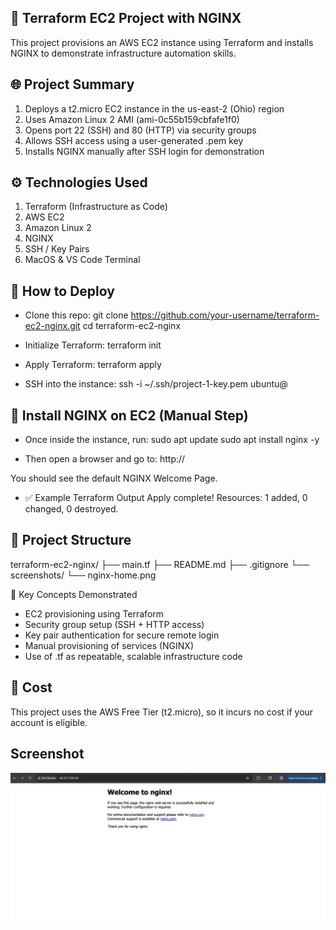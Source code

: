 ## 🚀 Terraform EC2 Project with NGINX
This project provisions an AWS EC2 instance using Terraform and installs NGINX to demonstrate infrastructure automation skills.

## 🌐 Project Summary
1. Deploys a t2.micro EC2 instance in the us-east-2 (Ohio) region
2. Uses Amazon Linux 2 AMI (ami-0c55b159cbfafe1f0)
3. Opens port 22 (SSH) and 80 (HTTP) via security groups
4. Allows SSH access using a user-generated .pem key
5. Installs NGINX manually after SSH login for demonstration

## ⚙️ Technologies Used
1. Terraform (Infrastructure as Code)
2. AWS EC2
3. Amazon Linux 2
4. NGINX
5. SSH / Key Pairs
6. MacOS & VS Code Terminal

## 🚀 How to Deploy

- Clone this repo:
git clone https://github.com/your-username/terraform-ec2-nginx.git
cd terraform-ec2-nginx

- Initialize Terraform:
terraform init

- Apply Terraform:
terraform apply

- SSH into the instance:
ssh -i ~/.ssh/project-1-key.pem ubuntu@<your-ec2-public-ip>

## 🔧 Install NGINX on EC2 (Manual Step)
- Once inside the instance, run:
sudo apt update
sudo apt install nginx -y

- Then open a browser and go to:
http://<your-ec2-public-ip>

You should see the default NGINX Welcome Page.

- ✅ Example Terraform Output
Apply complete! Resources: 1 added, 0 changed, 0 destroyed.

## 📁 Project Structure
terraform-ec2-nginx/
├── main.tf
├── README.md
├── .gitignore
└── screenshots/
    └── nginx-home.png

🧠 Key Concepts Demonstrated
- EC2 provisioning using Terraform
- Security group setup (SSH + HTTP access)
- Key pair authentication for secure remote login
- Manual provisioning of services (NGINX)
- Use of .tf as repeatable, scalable infrastructure code

## 💸 Cost
This project uses the AWS Free Tier (t2.micro), so it incurs no cost if your account is eligible.

## Screenshot

![NGINX Screenshot](screenshots/nginx-home.png)



